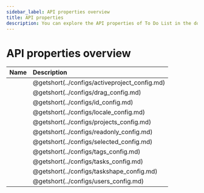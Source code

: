 ```yaml
---
sidebar_label: API properties overview
title: API properties 
description: You can explore the API properties of To Do List in the documentation of the DHTMLX JavaScript To Do List library. Browse developer guides and API reference, try out code examples and live demos, and download a free 30-day evaluation version of DHTMLX To Do List.
---
```


# API properties overview


| Name                                   | Description                                   |
| :------------------------------------- | :-------------------------------------------- |
| [](../configs/activeproject_config.md) | @getshort(../configs/activeproject_config.md) |
| [](../configs/drag_config.md)          | @getshort(../configs/drag_config.md)          |
| [](../configs/id_config.md)            | @getshort(../configs/id_config.md)            |
| [](../configs/locale_config.md)        | @getshort(../configs/locale_config.md)        |
| [](../configs/projects_config.md)      | @getshort(../configs/projects_config.md)      |
| [](../configs/readonly_config.md)      | @getshort(../configs/readonly_config.md)      |
| [](../configs/selected_config.md)      | @getshort(../configs/selected_config.md)      |
| [](../configs/tags_config.md)          | @getshort(../configs/tags_config.md)          |
| [](../configs/tasks_config.md)         | @getshort(../configs/tasks_config.md)         |
| [](../configs/taskshape_config.md)     | @getshort(../configs/taskshape_config.md)     |
| [](../configs/users_config.md)         | @getshort(../configs/users_config.md)         |
